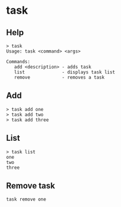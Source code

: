 # task

## Help

```
> task
Usage: task <command> <args>

Commands:
   add <description> - adds task
   list              - displays task list
   remove            - removes a task
```

## Add

```
> task add one
> task add two
> task add three
```

## List

```
> task list
one
two
three
```

## Remove task

```
task remove one
```